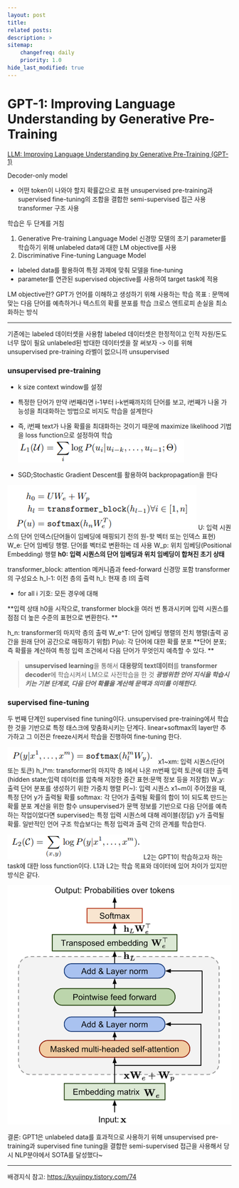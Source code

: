 ```yaml
---
layout: post
title: 
related posts:
description: >
sitemap:
    changefreq: daily
    priority: 1.0
hide_last_modified: true
---
```



# GPT-1: Improving Language Understanding by Generative Pre-Training

[LLM: Improving Language Understanding by Generative Pre-Training (GPT-1)](https://cdn.openai.com/research-covers/language-unsupervised/language_understanding_paper.pdf)


Decoder-only model
- 어떤 token이 나와야 할지 확률값으로 표현
unsupervised pre-training과 supervised fine-tuning의 조합을 결합한 semi-supervised 접근 사용
transformer 구조 사용

학습은 두 단계를 거침
1. Generative Pre-training Language Model
신경망 모델의 초기 parameter를 학습하기 위해 unlabeled data에 대한 LM objective를 사용
2. Discriminative Fine-tuning Language Model
- labeled data를 활용하여 특정 과제에 맞춰 모델을 fine-tuning
- parameter를 연관된 supervised objective를 사용하여 target task에 적용

LM objective란?
GPT가 언어를 이해하고 생성하기 위해 사용하는 학습 목표
: 문맥에 맞는 다음 단어를 예측하거나 텍스트의 확률 분포를 학습
크로스 엔트로피 손실을 최소화하는 방식

---
기존에는 labeled 데이터셋을 사용함
labeled 데이터셋은 한정적이고 인적 자원/돈도 너무 많이 필요
unlabeled된 방대한 데이터셋을 잘 써보자
-> 이를 위해 unsupervised pre-training
라벨이 없으니까 unsupervised

### unsupervised pre-training
- k size context window를 설정
- 특정한 단어가 만약 i번째라면 i-1부터 i-k번째까지의 단어를 보고, i번째가 나올 가능성을 최대화하는 방법으로 비지도 학습을 설계한다
- 즉, i번째 text가 나올 확률을 최대화하는 것이기 때문에 maximize likelihood 기법을 loss function으로 설정하여 학습
![](/assets/img/ai/llm2/1.png)

- SGD;Stochastic Gradient Descent를 활용하여 backpropagation을 한다

![](/assets/img/ai/llm2/2.png)
U: 입력 시퀀스의 단어 인덱스(단어들이 임베딩에 매핑되기 전의 원-핫 벡터 또는 인덱스 표현)
W_e: 단어 임베딩 행렬. 단어를 벡터로 변환하는 데 사용
W_p: 위치 임베딩(Positional Embedding) 행렬
**h0: 입력 시퀀스의 단어 임베딩과 위치 임베딩이 합쳐진 초기 상태**

transformer_block: attention 메커니즘과 feed-forward 신경망 포함 transformer의 구성요소
h_l-1: 이전 층의 출력
h_l: 현재 층 l의 출력
- for all i 기호: 모든 경우에 대해

**입력 상태 h0을 시작으로, transformer block을 여러 번 통과시키며 입력 시퀀스를 점점 더 높은 수준의 표현으로 변환한다.
**

h_n: transformer의 마지막 층의 출력
W_e^T: 단어 임베딩 행렬의 전치 행렬(출력 공간을 원래 단어 공간으로 매핑하기 위함)
P(u): 각 단어에 대한 확률 분포
**단어 분포; 즉 확률을 계산하여 특정 입력 조건에서 다음 단어가 무엇인지 예측할 수 있다.
**

> **unsupervised learning**을 통해서 **대용량의 text데이터**를 **transformer decoder**에 학습시켜서 LM으로 사전학습을 한 것
_**광범위한 언어 지식을 학습시키는 기본 단계로, 다음 단어 확률을 계산해 문맥과 의미를 이해한다.**_


### supervised fine-tuning
두 번째 단계인 supervised fine tuning이다. unsupervised pre-training에서 학습한 것을 기반으로 특정 태스크에 맞춤화시키는 단계다.
linear+softmax의 layer만 추가하고 그 이전은 freeze시켜서 학습을 진행하여 fine-tuning 한다.

![](/assets/img/ai/llm2/3.png)
x1~xm: 입력 시퀀스(단어 또는 토큰)
h_l^m: transformer의 마지막 층 l에서 나온 m번째 입력 토큰에 대한 출력(hidden state;입력 데이터를 압축해 저장한 중간 표현:문맥 정보 등을 저장함)
W_y: 출력 단어 분포를 생성하기 위한 가중치 행렬
P(~): 입력 시퀀스 x1~m이 주어졌을 때, 특정 단어 y가 출력될 확률
softmax: 각 단어가 출력될 확률의 합이 1이 되도록 만드는 확률 분포 계산을 위한 함수
unsupervised가 문맥 정보를 기반으로 다음 단어를 예측하는 작업이었다면 supervised는 특정 입력 시퀀스에 대해 레이블(정답) y가 출력될 확률. 일반적인 언어 구조 학습보다는 특정 입력과 출력 간의 관계를 학습한다.

![](/assets/img/ai/llm2/4.png)
L2는 GPT1이 학습하고자 하는 task에 대한 loss function이다.
L1과 L2는 학습 목표와 데이터에 있어 차이가 있지만 방식은 같다.

![](/assets/img/ai/llm2/5.png)


결론: GPT1은 unlabeled data를 효과적으로 사용하기 위해 unsupervised pre-training과 supervised fine tuning을 결합한 semi-supervised 접근을 사용해서 당시 NLP분야에서 SOTA를 달성했다~


---
배경지식 참고: https://kyujinpy.tistory.com/74
